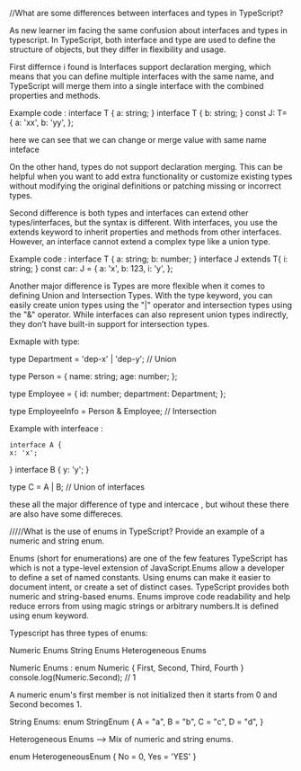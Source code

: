 //What are some differences between interfaces and types in TypeScript?

As new learner im facing the same confusion about interfaces and types in typescript. In TypeScript, both interface and type are used to define the structure of objects, but they differ in flexibility and usage.

First differnce i found is Interfaces support declaration merging, which means that you can define multiple interfaces with the same name, and TypeScript will merge them into a single interface with the combined properties and methods.

Example code :
interface T {
a: string;
}
interface T {
b: string;
}
const J: T= {
a: 'xx',
b: 'yy',
};

here we can see that we can change or merge value with same name inteface

On the other hand, types do not support declaration merging. This can be helpful when you want to add extra functionality or customize existing types without modifying the original definitions or patching missing or incorrect types.

Second difference is both types and interfaces can extend other types/interfaces, but the syntax is different. With interfaces, you use the extends keyword to inherit properties and methods from other interfaces. However, an interface cannot extend a complex type like a union type.

Example code :
interface T {
a: string;
b: number;
}
interface J extends T{
i: string;
}
const car: J = {
a: 'x',
b: 123,
i: 'y',
};

Another major difference is Types are more flexible when it comes to defining Union and Intersection Types. With the type keyword, you can easily create union types using the "|" operator and intersection types using the "&" operator. While interfaces can also represent union types indirectly, they don’t have built-in support for intersection types.

Exmaple with type:

type Department = 'dep-x' | 'dep-y'; // Union

type Person = {
name: string;
age: number;
};

type Employee = {
id: number;
department: Department;
};

type EmployeeInfo = Person & Employee; // Intersection

Example with interfeace :

    interface A {
    x: 'x';

}
interface B {
y: 'y';
}

type C = A | B; // Union of interfaces

these all the major difference of type and intercace , but wihout these there are also have some differeces.

/////What is the use of enums in TypeScript? Provide an example of a numeric and string enum.

Enums (short for enumerations) are one of the few features TypeScript has which is not a type-level extension of JavaScript.Enums allow a developer to define a set of named constants. Using enums can make it easier to document intent, or create a set of distinct cases. TypeScript provides both numeric and string-based enums. Enums improve code readability and help reduce errors from using magic strings or arbitrary numbers.It is defined using enum keyword.

Typescript has three types of enums:

Numeric Enums
String Enums
Heterogeneous Enums

Numeric Enums :
enum Numeric {
First,
Second,
Third,
Fourth
}
console.log(Numeric.Second); // 1

A numeric enum's first member is not initialized then it starts from 0 and Second becomes 1.

String Enums:
enum StringEnum {
A = "a",
B = "b",
C = "c",
D = "d",
}

Heterogeneous Enums --> Mix of numeric and string enums.

enum HeterogeneousEnum {
No = 0,
Yes = 'YES'
}
